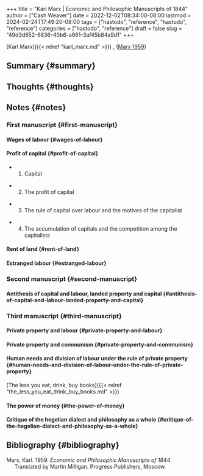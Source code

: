 +++
title = "Karl Marx | Economic and Philosophic Manuscripts of 1844"
author = ["Cash Weaver"]
date = 2022-12-02T08:34:00-08:00
lastmod = 2024-02-24T17:49:20-08:00
tags = ["hastodo", "reference", "hastodo", "reference"]
categories = ["hastodo", "reference"]
draft = false
slug = "49d3d652-6836-40b6-a661-3af45b84a9d1"
+++

[Karl Marx]({{< relref "karl_marx.md" >}}) , (<a href="#citeproc_bib_item_1">Marx 1959</a>)


## Summary {#summary}


## Thoughts {#thoughts}


## Notes {#notes}


### First manuscript {#first-manuscript}


#### Wages of labour {#wages-of-labour}


#### Profit of capital {#profit-of-capital}

<!--list-separator-->

-  1. Capital

<!--list-separator-->

-  2. The profit of capital

<!--list-separator-->

-  3. The rule of capital over labour and the motives of the capitalist

<!--list-separator-->

-  4. The accumulation of capitals and the competition among the capitalists


#### Rent of land {#rent-of-land}


#### Estranged labour {#estranged-labour}


### Second manuscript {#second-manuscript}


#### Antithesis of capital and labour, landed property and capital {#antithesis-of-capital-and-labour-landed-property-and-capital}


### Third manuscript {#third-manuscript}


#### Private property and labour {#private-property-and-labour}


#### Private property and communism {#private-property-and-communism}


#### Human needs and division of labour under the rule of private property {#human-needs-and-division-of-labour-under-the-rule-of-private-property}

[The less you eat, drink, buy books]({{< relref "the_less_you_eat_drink_buy_books.md" >}})


#### The power of money {#the-power-of-money}


#### Critique of the hegelian dialect and philosophy as a whole {#critique-of-the-hegelian-dialect-and-philosophy-as-a-whole}


## Bibliography {#bibliography}

<style>.csl-entry{text-indent: -1.5em; margin-left: 1.5em;}</style><div class="csl-bib-body">
  <div class="csl-entry"><a id="citeproc_bib_item_1"></a>Marx, Karl. 1959. <i>Economic and Philosophic Manuscripts of 1844</i>. Translated by Martin Milligan. Progress Publishers, Moscow.</div>
</div>
